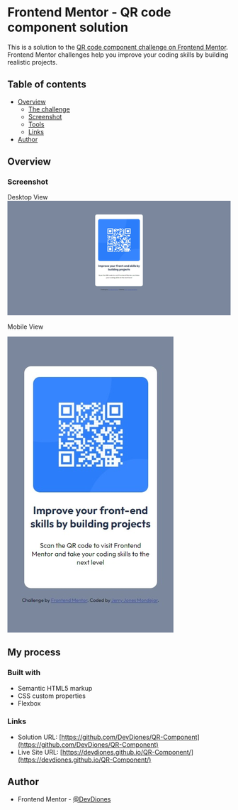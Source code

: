 # Frontend Mentor - QR code component solution

This is a solution to the [QR code component challenge on Frontend Mentor](https://www.frontendmentor.io/challenges/qr-code-component-iux_sIO_H). Frontend Mentor challenges help you improve your coding skills by building realistic projects. 

## Table of contents

- [Overview](#overview)
  - [The challenge](#the-challenge)
  - [Screenshot](#screenshot)
  - [Tools](#built-with)
  - [Links](#links)
- [Author](#author)

## Overview

### Screenshot


Desktop View
![](./images/desktop_view.jpeg)

Mobile View

![](./images/mobile_view.jpeg)
## My process

### Built with

- Semantic HTML5 markup
- CSS custom properties
- Flexbox

### Links

- Solution URL: [https://github.com/DevDiones/QR-Component](https://github.com/DevDiones/QR-Component)
- Live Site URL: [https://devdiones.github.io/QR-Component/](https://devdiones.github.io/QR-Component/)

## Author

- Frontend Mentor - [@DevDiones](https://www.frontendmentor.io/profile/DevDiones)
